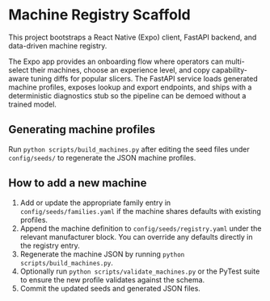 # Machine Registry Scaffold

This project bootstraps a React Native (Expo) client, FastAPI backend, and
data-driven machine registry.

The Expo app provides an onboarding flow where operators can multi-select their
machines, choose an experience level, and copy capability-aware tuning diffs for
popular slicers. The FastAPI service loads generated machine profiles, exposes
lookup and export endpoints, and ships with a deterministic diagnostics stub so
the pipeline can be demoed without a trained model.

## Generating machine profiles

Run `python scripts/build_machines.py` after editing the seed files under
`config/seeds/` to regenerate the JSON machine profiles.

## How to add a new machine

1. Add or update the appropriate family entry in `config/seeds/families.yaml`
   if the machine shares defaults with existing profiles.
2. Append the machine definition to `config/seeds/registry.yaml` under the
   relevant manufacturer block. You can override any defaults directly in the
   registry entry.
3. Regenerate the machine JSON by running `python scripts/build_machines.py`.
4. Optionally run `python scripts/validate_machines.py` or the PyTest suite to
   ensure the new profile validates against the schema.
5. Commit the updated seeds and generated JSON files.
